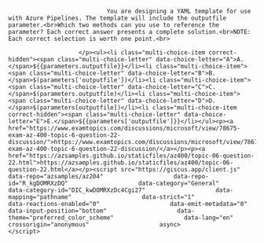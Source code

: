 <p class="card-text">
							
								You are designing a YAML template for use with Azure Pipelines. The template will include the outputfile parameter.<br>Which two methods can you use to reference the parameter? Each correct answer presents a complete solution.<br>NOTE: Each correct selection is worth one point.<br>
							
						</p><ul><li class="multi-choice-item correct-hidden"><span class="multi-choice-letter" data-choice-letter="A">A.</span>${{parameters.outputfile}}</li><li class="multi-choice-item"><span class="multi-choice-letter" data-choice-letter="B">B.</span>$(parameters['outputfile'])</li><li class="multi-choice-item"><span class="multi-choice-letter" data-choice-letter="C">C.</span>$(parameters.outputfile)</li><li class="multi-choice-item"><span class="multi-choice-letter" data-choice-letter="D">D.</span>$(parameters[outputfile])</li><li class="multi-choice-item correct-hidden"><span class="multi-choice-letter" data-choice-letter="E">E.</span>${{parameters['outputfile']}}</li></ul><p><a href="https://www.examtopics.com/discussions/microsoft/view/78675-exam-az-400-topic-6-question-22-discussion/">https://www.examtopics.com/discussions/microsoft/view/78675-exam-az-400-topic-6-question-22-discussion/</a></p><p><a href="https://azsamples.github.io/staticfiles/az400/topic-06-question-22.html">https://azsamples.github.io/staticfiles/az400/topic-06-question-22.html</a></p><script src="https://giscus.app/client.js"                    data-repo="azsamples/az204"                    data-repo-id="R_kgDOMRXzDQ"                    data-category="General"                    data-category-id="DIC_kwDOMRXzDc4Cgi27"                    data-mapping="pathname"                    data-strict="1"                    data-reactions-enabled="0"                    data-emit-metadata="0"                    data-input-position="bottom"                    data-theme="preferred_color_scheme"                    data-lang="en"                    crossorigin="anonymous"                    async>                    </script>
